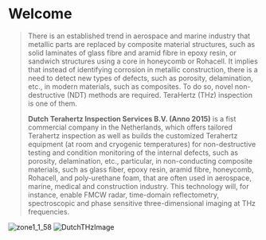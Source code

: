  
# Welcome

>There is an established trend in aerospace and marine industry that metallic parts are replaced by composite material structures, such as solid laminates of glass fibre and aramid fibre in epoxy resin, or sandwich structures using a core in honeycomb or Rohacell. It implies that instead of identifying corrosion in metallic construction, there is a need to detect new types of defects, such as porosity, delamination, etc., in modern materials, such as composites. To do so, novel non-destructive (NDT) methods are required. TeraHertz (THz) inspection is one of them.
> 
> **Dutch Terahertz Inspection Services B.V. (Anno 2015)** is a fist commercial company in the Netherlands, which offers tailored Terahertz inspection as well as builds the customized Terahertz equipment (at room and cryogenic temperatures) for non-destructive testing and condition monitoring of the internal defects, such as porosity, delamination, etc., particular, in non-conducting composite materials, such as glass fiber, epoxy resin, aramid fibre, honeycomb, Rohacell, and poly-urethane foam, that are often used in aerospace, marine, medical and construction industry. This technology will, for instance, enable FMCW radar, time-domain reflectometry, spectroscopic and phase sensitive three-dimensional imaging at THz frequencies. 


![zone1_1_58](https://user-images.githubusercontent.com/113699308/190717278-7e2a7530-10a6-414f-9f38-24193cf775dc.jpg)
![DutchTHzImage](https://user-images.githubusercontent.com/113699308/190717740-a6b49363-8dff-47a0-9364-09d74d0ef831.png)

